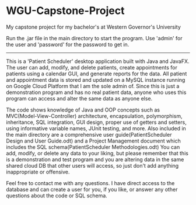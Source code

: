 # WGU-Capstone-Project
My capstone project for my bachelor's at Western Governor's University


Run the .jar file in the main directory to start the program. Use 'admin' for the user and 'password' for the password to get in. 

-----------------------------------

This is a 'Patient Scheduler' desktop application built with Java and JavaFX.  The user can add, modify, and delete patients, create appointments for patients using a calendar GUI, and generate reports for the data.  All patient and appointment data is stored and updated on a MySQL instance running on Google Cloud Platform that I am the sole admin of.  Since this is just a demonstration program and has no real patient data, anyone who uses this program can access and alter the same data as anyone else.

The code shows knowledge of Java and OOP concepts such as MVC(Model-View-Controller) architecture, encapsulation, polymorphism, inheritance, SQL integration, GUI design, proper use of getters and setters, using informative variable names, JUnit testing, and more.  Also included in the main directory are a comprehensive user guide(PatientScheduler Design and User Guide.odt) and a Project Management document which includes the SQL schema(PatientScheduler Methodologies.odt)
You can add, modify, or delete any data to your liking, but please remember that this is a demonstration and test program and you are altering data in the same shared cloud DB that other users will access, so just don't add anything inappropriate or offensive.

Feel free to contact me with any questions.  I have direct access to the database and can create a user for you, if you like, or answer any other questions about the code or SQL schema.
